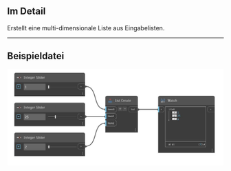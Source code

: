 ## Im Detail
Erstellt eine multi-dimensionale Liste aus Eingabelisten.
___
## Beispieldatei

![List Create](./CoreNodeModels.CreateList_img.jpg)

